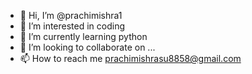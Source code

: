 - 👋 Hi, I’m @prachimishra1
- 👀 I’m interested in coding
- 🌱 I’m currently learning python
- 💞️ I’m looking to collaborate on ...
- 📫 How to reach me prachimishrasu8858@gmail.com

<!---
prachimishra1/prachimishra1 is a ✨ special ✨ repository because its `README.md` (this file) appears on your GitHub profile.
You can click the Preview link to take a look at your changes.
--->
